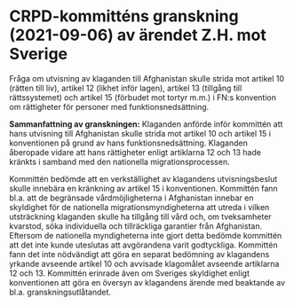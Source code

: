 # CRPD-kommitténs granskning (2021-09-06) av ärendet Z.H. mot Sverige

Fråga om utvisning av klaganden till Afghanistan skulle strida mot artikel 10 (rätten till liv), artikel 12 (likhet inför lagen), artikel 13 (tillgång till rättssystemet) och artikel 15 (förbudet mot tortyr m.m.) i FN:s konvention om rättigheter för personer med funktionsnedsättning.

**Sammanfattning av granskningen:** Klaganden anförde inför kommittén att hans utvisning till Afghanistan skulle strida mot artikel 10 och artikel 15 i konventionen på grund av hans funktionsnedsättning. Klaganden åberopade vidare att hans rättigheter enligt artiklarna 12 och 13 hade kränkts i samband med den nationella migrationsprocessen.

Kommittén bedömde att en verkställighet av klagandens utvisningsbeslut skulle innebära en kränkning av artikel 15 i konventionen. Kommittén fann bl.a. att de begränsade vårdmöjligheterna i Afghanistan innebar en skyldighet för de nationella migrationsmyndigheterna att utreda i vilken utsträckning klaganden skulle ha tillgång till vård och, om tveksamheter kvarstod, söka individuella och tillräckliga garantier från Afghanistan. Eftersom de nationella myndigheterna inte gjort detta bedömde kommittén att det inte kunde uteslutas att avgörandena varit godtyckliga. Kommittén fann det inte nödvändigt att göra en separat bedömning av klagandens yrkande avseende artikel 10 och avvisade klagomålet avseende artiklarna 12 och 13. Kommittén erinrade även om Sveriges skyldighet enligt konventionen att göra en översyn av klagandens ärende med beaktande av bl.a. granskningsutlåtandet.
